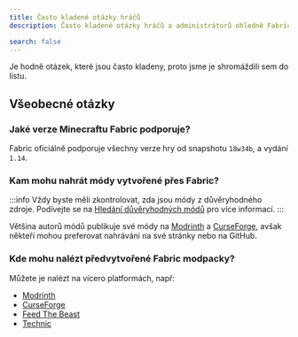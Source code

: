 ```yaml
---
title: Často kladené otázky hráčů
description: Často kladené otázky hráčů a administrátorů ohledně Fabricu.

search: false
---
```


Je hodně otázek, které jsou často kladeny, proto jsme je shromáždili sem do listu.

## Všeobecné otázky

### Jaké verze Minecraftu Fabric podporuje?

Fabric oficiálně podporuje všechny verze hry od snapshotu `18w34b`, a vydání `1.14`.

### Kam mohu nahrát módy vytvořené přes Fabric?

:::info
Vždy byste měli zkontrolovat, zda jsou módy z důvěryhodného zdroje. Podívejte se na [Hledání důvěryhodných módů](./finding-mods) pro více informací.
:::

Většina autorů módů publikuje své módy na [Modrinth](https://modrinth.com/mods?g=categories:%27fabric%27) a [CurseForge](https://www.curseforge.com/minecraft/search?page=1&pageSize=20&sortType=1&class=mc-mods&gameFlavorsIds=4), avšak někteří mohou preferovat nahrávání na své stránky nebo na GitHub.

### Kde mohu nalézt předvytvořené Fabric modpacky?

Můžete je nalézt na vícero platformách, např:

- [Modrinth](https://modrinth.com/modpacks?g=categories:%27fabric%27)
- [CurseForge](https://www.curseforge.com/minecraft/search?page=1&pageSize=20&sortType=1&class=modpacks&gameFlavorsIds=4)
- [Feed The Beast](https://www.feed-the-beast.com/ftb-app)
- [Technic](https://www.technicpack.net/modpacks)
